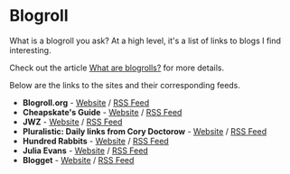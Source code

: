 # Blogroll

What is a blogroll you ask? At a high level, it's a list of links to blogs I find interesting.

Check out the article [What are blogrolls?](https://blogroll.org/what-are-blogrolls/) for more details.

Below are the links to the sites and their corresponding feeds.

- **Blogroll.org** - [Website](https://blogroll.org/) / [RSS Feed](https://blogroll.org/feed/)
- **Cheapskate's Guide** - [Website](https://cheapskatesguide.org/) / [RSS Feed](https://cheapskatesguide.org/cheapskates-guide-rss-feed.xml)
- **JWZ** - [Website](https://www.jwz.org/blog/) / [RSS Feed](https://cdn.jwz.org/blog/feed/)
- **Pluralistic: Daily links from Cory Doctorow** - [Website](https://pluralistic.net/) / [RSS Feed](https://pluralistic.net/feed/)
- **Hundred Rabbits** - [Website](https://100r.co/site/home.html) / [RSS Feed](https://100r.co/links/rss.xml)
- **Julia Evans** - [Website](https://jvns.ca/) / [RSS Feed](https://jvns.ca/atom.xml)
- **Blogget** - [Website](https://blogget.substack.com/) / [RSS Feed](https://blogget.substack.com/feed)